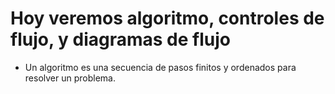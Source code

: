 # Hoy veremos algoritmo, controles de flujo, y diagramas de flujo


* Un algoritmo es una secuencia de pasos finitos y ordenados para resolver un problema.